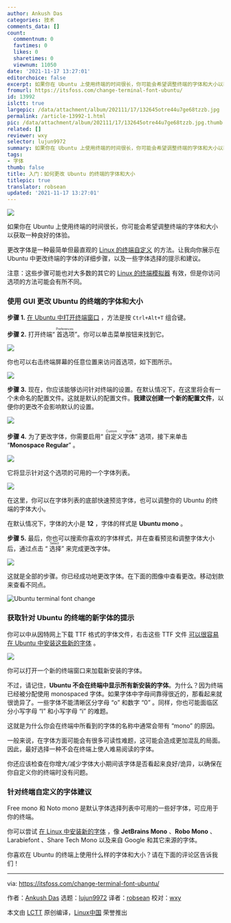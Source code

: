 ```yaml
---
author: Ankush Das
categories: 技术
comments_data: []
count:
  commentnum: 0
  favtimes: 0
  likes: 0
  sharetimes: 0
  viewnum: 11050
date: '2021-11-17 13:27:01'
editorchoice: false
excerpt: 如果你在 Ubuntu 上使用终端的时间很长，你可能会希望调整终端的字体和大小以获取一种良好的体验。
fromurl: https://itsfoss.com/change-terminal-font-ubuntu/
id: 13992
islctt: true
largepic: /data/attachment/album/202111/17/132645otre44u7ge68tzzb.jpg
permalink: /article-13992-1.html
pic: /data/attachment/album/202111/17/132645otre44u7ge68tzzb.jpg.thumb.jpg
related: []
reviewer: wxy
selector: lujun9972
summary: 如果你在 Ubuntu 上使用终端的时间很长，你可能会希望调整终端的字体和大小以获取一种良好的体验。
tags:
- 字体
thumb: false
title: 入门：如何更改 Ubuntu 的终端的字体和大小
titlepic: true
translator: robsean
updated: '2021-11-17 13:27:01'
---
```


![](/data/attachment/album/202111/17/132645otre44u7ge68tzzb.jpg)


如果你在 Ubuntu 上使用终端的时间很长，你可能会希望调整终端的字体和大小以获取一种良好的体验。


更改字体是一种最简单但最直观的 [Linux 的终端自定义](https://itsfoss.com/customize-linux-terminal/) 的方法。让我向你展示在 Ubuntu 中更改终端的字体的详细步骤，以及一些字体选择的提示和建议。


注意：这些步骤可能也对大多数的其它的 [Linux 的终端模拟器](https://itsfoss.com/linux-terminal-emulators/) 有效，但是你访问选项的方法可能会有所不同。


### 使用 GUI 更改 Ubuntu 的终端的字体和大小


**步骤 1.** [在 Ubuntu 中打开终端窗口](https://itsfoss.com/open-terminal-ubuntu/) ，方法是按 `Ctrl+Alt+T` 组合键。


**步骤 2.** 打开终端“<ruby> 首选项 <rt>  Preferences </rt></ruby>”。你可以单击菜单按钮来找到它。


![](/data/attachment/album/202111/17/132703fn9cbztcnxkcz9nb.png)


你也可以右击终端屏幕的任意位置来访问首选项，如下图所示。


![](/data/attachment/album/202111/17/132703hutffu35dt33y2dn.png)


**步骤 3.** 现在，你应该能够访问针对终端的设置。在默认情况下，在这里将会有一个未命名的配置文件。这就是默认的配置文件。**我建议创建一个新的配置文件**，以便你的更改不会影响默认的设置。


![](/data/attachment/album/202111/17/132705njh4ng0qzq40iex2.png)


**步骤 4.** 为了更改字体，你需要启用“<ruby> 自定义字体 <rt>  Custom font </rt></ruby>” 选项，接下来单击 “**Monospace Regular**” 。


![](/data/attachment/album/202111/17/132707ityaczde00izm5qi.png)


它将显示针对这个选项的可用的一个字体列表。


![](/data/attachment/album/202111/17/132709utjbejwrz9ziddw8.png)


在这里，你可以在字体列表的底部快速预览字体，也可以调整你的 Ubuntu 的终端的字体大小。


在默认情况下，字体的大小是 **12** ，字体的样式是 **Ubuntu mono** 。


**步骤 5.** 最后，你也可以搜索你喜欢的字体样式，并在查看预览和调整字体大小后，通过点击 “<ruby> 选择 <rt>  Select </rt></ruby>” 来完成更改字体。


![](/data/attachment/album/202111/17/132710tcc4xlbc1dp9ccel.png)


这就是全部的步骤。你已经成功地更改字体。在下面的图像中查看更改。移动划款来查看不同点。


![Ubuntu terminal font change](/data/attachment/album/202111/17/132711bouvync3nbbilcx3.png)


### 获取针对 Ubuntu 的终端的新字体的提示


你可以中从因特网上下载 TTF 格式的字体文件，右击这些 TTF 文件 [可以很容易在 Ubuntu 中安装这些新的字体](https://itsfoss.com/install-fonts-ubuntu/) 。


![](/data/attachment/album/202111/17/132713n22572i7gdi274ii.png)


你可以打开一个新的终端窗口来加载新安装的字体。


不过，请记住，**Ubuntu 不会在终端中显示所有新安装的字体**。为什么？因为终端已经被分配使用 monospaced 字体。如果字体中字母间靠得很近的，那看起来就很诡异了。一些字体不能清晰区分字母 “o” 和数字 “0” 。同样，你也可能面临区分小写字母 “l” 和小写字母 “i” 的难题。


这就是为什么你会在终端中所看到的字体的名称中通常会带有 “mono” 的原因。


一般来说，在字体方面可能会有很多可读性难题，这可能会造成更加混乱的局面。因此，最好选择一种不会在终端上使人难易阅读的字体。


你还应该检查在你增大/减少字体大小期间该字体是否看起来良好/诡异，以确保在你自定义你的终端时没有问题。


### 针对终端自定义的字体建议


Free mono 和 Noto mono 是默认字体选择列表中可用的一些好字体，可应用于你的终端。


你可以尝试 [在 Linux 中安装新的字体](https://itsfoss.com/install-fonts-ubuntu/) ，像 **JetBrains Mono** 、**Robo Mono** 、Larabiefont 、Share Tech Mono 以及来自 Google 和其它来源的字体。


你喜欢在 Ubuntu 的终端上使用什么样的字体和大小？请在下面的评论区告诉我们！




---


via: <https://itsfoss.com/change-terminal-font-ubuntu/>


作者：[Ankush Das](https://itsfoss.com/author/ankush/) 选题：[lujun9972](https://github.com/lujun9972) 译者：[robsean](https://github.com/robsean) 校对：[wxy](https://github.com/wxy)


本文由 [LCTT](https://github.com/LCTT/TranslateProject) 原创编译，[Linux中国](https://linux.cn/) 荣誉推出